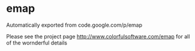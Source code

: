 # emap
Automatically exported from code.google.com/p/emap

Please see the project page http://www.colorfulsoftware.com/emap for all 
of the wornderful details
